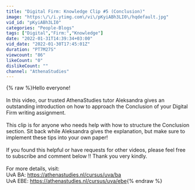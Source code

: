 ```yaml
---
title: "Digital Firm: Knowledge Clip #5 (Conclusion)"
image: "https:\/\/i.ytimg.com\/vi\/pKyiABh3LI0\/hqdefault.jpg"
vid_id: "pKyiABh3LI0"
categories: "People-Blogs"
tags: ["Digital","Firm:","Knowledge"]
date: "2022-01-31T14:39:34+03:00"
vid_date: "2022-01-30T17:45:01Z"
duration: "PT7M27S"
viewcount: "86"
likeCount: "0"
dislikeCount: ""
channel: "AthenaStudies"
---
```

{% raw %}Hello everyone!<br /><br />In this video, our trusted AthenaStudies tutor Aleksandra gives an outstanding introduction on how to approach the Conclusion of your Digital Firm writing assignment. <br /><br />This clip is for anyone who needs help with how to structure the Conclusion section. Sit back while Aleksandra gives the explanation, but make sure to implement these tips into your own paper!<br /><br />If you found this helpful or have requests for other videos, please feel free to subscribe and comment below !! Thank you very kindly. <br /><br />For more details, visit:<br />UvA BA: <a rel="nofollow" target="blank" href="https://athenastudies.nl/cursus/uva/ba">https://athenastudies.nl/cursus/uva/ba</a>  <br />UvA EBE: <a rel="nofollow" target="blank" href="https://athenastudies.nl/cursus/uva/ebe">https://athenastudies.nl/cursus/uva/ebe</a>{% endraw %}

